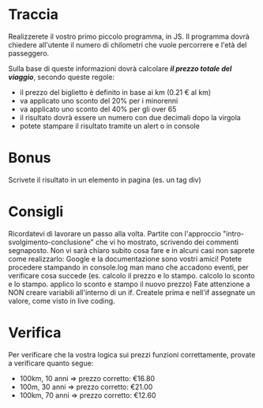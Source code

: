 # Traccia

Realizzerete il vostro primo piccolo programma, in JS.
Il programma dovrà chiedere all'utente il numero di chilometri che vuole percorrere e l'età del passeggero.

Sulla base di queste informazioni dovrà calcolare ***il prezzo totale del viaggio***, secondo queste regole:
- il prezzo del biglietto è definito in base ai km (0.21 € al km)
- va applicato uno sconto del 20% per i minorenni
- va applicato uno sconto del 40% per gli over 65
- il risultato dovrà essere un numero con due decimali dopo la virgola
- potete stampare il risultato tramite un alert o in console

# Bonus
Scrivete il risultato in un elemento in pagina (es. un tag div)

# Consigli
Ricordatevi di lavorare un passo alla volta. Partite con l'approccio "intro-svolgimento-conclusione" che vi ho mostrato, scrivendo dei commenti segnaposto.
Non vi sarà chiaro subito cosa fare e in alcuni casi non saprete come realizzarlo: Google e la documentazione sono vostri amici!
Potete procedere stampando in console.log man mano che accadono eventi, per verificare cosa succede (es. calcolo il prezzo e lo stampo. calcolo lo sconto e lo stampo. applico lo sconto e stampo il nuovo prezzo)
Fate attenzione a NON creare variabili all'interno di un if. Createle prima e nell'if assegnate un valore, come visto in live coding.

# Verifica
Per verificare che la vostra logica sui prezzi funzioni correttamente, provate a verificare quanto segue:
- 100km, 10 anni => prezzo corretto:  €16.80
- 100m, 30 anni => prezzo corretto: €21.00
- 100km, 70 anni => prezzo corretto: €12.60